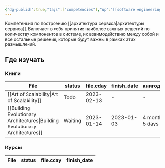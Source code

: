 ```yaml
---
{"dg-publish":true,"tags":["competencies"],"up":"[[software engineering]]","date":"2023-01-14T13:31:40+04:00","modified_at":"2023-01-29T21:27:43+04:00","permalink":"/competencies/software-architecture/","dgPassFrontmatter":true}
---
```





Компетенция по построению [[архитектура сервиса|архитектуры сервиса]]. Включает в себя принятие наиболее важных решений по количеству компонентов в системе, их взаимодействию между собой и все остальные решения, которые будут важны в рамках этих размышлений. 


## Где изучать

### Книги

| File                                                                                          | status  | file.cday  | finish_date | книгодни         |
| --------------------------------------------------------------------------------------------- | ------- | ---------- | ----------- | ---------------- |
| [[Art of Scalability\|Art of Scalability]]                                   | Todo    | 2023-02-13 | \-          | \-               |
| [[Building Evolutionary Architectures\|Building Evolutionary Architectures]] | Waiting | 2023-01-14 | 2023-01-03  | 4 months, 5 days |


### Курсы

| File | status | file.cday | finish_date |
| ---- | ------ | --------- | ----------- |

